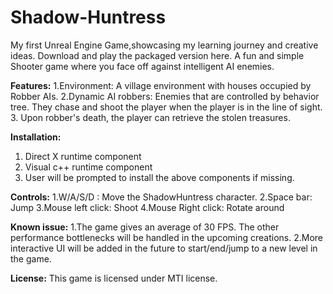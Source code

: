 # Shadow-Huntress
My first Unreal Engine Game,showcasing my learning journey and creative ideas. Download and play the packaged version here.
A fun and simple Shooter game where you face off against intelligent AI enemies.

**Features:**
1.Environment: A village environment with houses occupied by Robber AIs.
2.Dynamic AI robbers:  Enemies that are controlled by behavior tree. They chase and shoot the player when the player is in the line of sight.
3. Upon robber's death, the player can retrieve the stolen treasures.

**Installation:**
1. Direct X runtime component
2. Visual c++ runtime component
3. User will be prompted to install the above components if missing.
   
**Controls:**
1.W/A/S/D : Move the ShadowHuntress character.
2.Space bar: Jump
3.Mouse left click: Shoot
4.Mouse Right click: Rotate around

**Known issue:**
1.The game gives an average of 30 FPS. The other performance bottlenecks will be handled in the upcoming creations.
2.More interactive UI will be added in the future to start/end/jump to a new level in the game.

**License:**
This game is licensed under MTI license.
